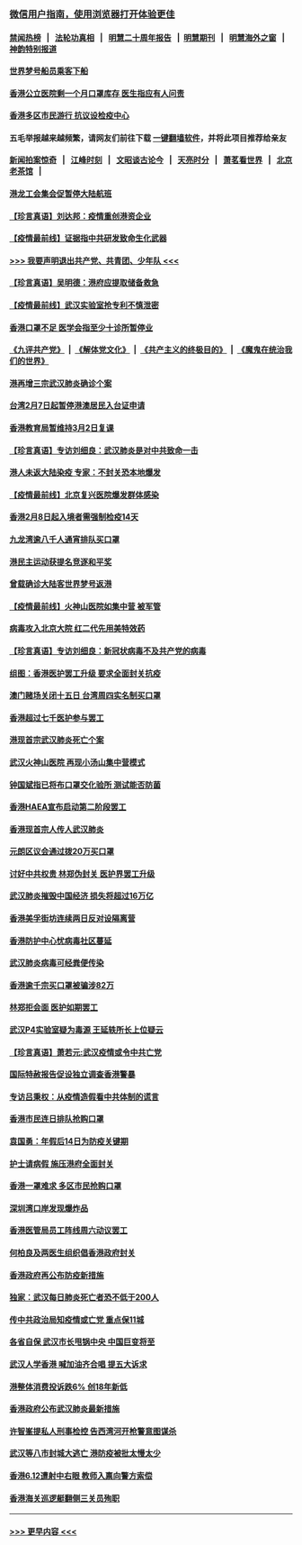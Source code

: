 ### [微信用户指南，使用浏览器打开体验更佳](https://github.com/gfw-breaker/banned-news1/blob/master/indexes/wechat-guide.md?t=0)
#### [禁闻热榜](热点新闻.md?t=0)  &nbsp;&nbsp;|&nbsp;&nbsp; [法轮功真相](https://github.com/gfw-breaker/truth/blob/master/README.md?t=0) &nbsp;&nbsp;|&nbsp;&nbsp; [明慧二十周年报告](https://github.com/gfw-breaker/mh-reports/blob/master/README.md?t=0) &nbsp;&nbsp;|&nbsp;&nbsp;[明慧期刊](https://github.com/gfw-breaker/mh-qikan) &nbsp;&nbsp;|&nbsp;&nbsp; [明慧海外之窗](https://github.com/gfw-breaker/mh-news/blob/master/README.md?t=0) &nbsp;&nbsp;|&nbsp;&nbsp; [神韵特别报道](https://github.com/gfw-breaker/mh-news/blob/master/shenyun.md?t=0)
#### [世界梦号船员乘客下船](../pages/nsc415/n11856883.md?t=02101022) 
#### [香港公立医院剩一个月口罩库存 医生指应有人问责](../pages/nsc415/n11856875.md?t=02101022) 
#### [香港多区市民游行 抗议设检疫中心](../pages/nsc415/n11856866.md?t=02101022) 
#### 五毛举报越来越频繁，请网友们前往下载 [一键翻墙软件](https://github.com/gfw-breaker/ssr-accounts)，并将此项目推荐给亲友
#### [新闻拍案惊奇](https://github.com/gfw-breaker/banned-news1/blob/master/pages/link4.md) &nbsp;&nbsp;|&nbsp;&nbsp; [江峰时刻](https://github.com/gfw-breaker/banned-news1/blob/master/pages/link4.md) &nbsp;&nbsp;|&nbsp;&nbsp; [文昭谈古论今](https://github.com/gfw-breaker/banned-news1/blob/master/pages/link4.md) &nbsp;&nbsp;|&nbsp;&nbsp; [天亮时分](https://github.com/gfw-breaker/banned-news1/blob/master/pages/link4.md) &nbsp;&nbsp;|&nbsp;&nbsp; [萧茗看世界](https://github.com/gfw-breaker/banned-news1/blob/master/pages/link4.md) &nbsp;&nbsp;|&nbsp;&nbsp; [北京老茶馆](https://github.com/gfw-breaker/banned-news1/blob/master/pages/link4.md) &nbsp;&nbsp;|&nbsp;&nbsp; 
#### [港龙工会集会促暂停大陆航班](../pages/nsc415/n11856840.md?t=02101022) 
#### [【珍言真语】刘达邦：疫情重创港资企业](../pages/nsc415/n11854274.md?t=02101022) 
#### [【疫情最前线】证据指中共研发致命生化武器](../pages/nsc415/n11853087.md?t=02101022) 
#### [>>> 我要声明退出共产党、共青团、少年队 <<<](https://github.com/begood0513/goodnews/blob/master/quit/letter.md) 
#### [【珍言真语】吴明德：港府应提取储备救急](../pages/nsc415/n11852734.md?t=02101022) 
#### [【疫情最前线】武汉实验室抢专利不慎泄密](../pages/nsc415/n11850310.md?t=02101022) 
#### [香港口罩不足 医学会指至少十诊所暂停业](../pages/nsc415/n11850301.md?t=02101022) 
#### [《九评共产党》](https://github.com/begood0513/9ping.md/blob/master/README.md) &nbsp;|&nbsp; [《解体党文化》](../../../../jtdwh.md/blob/master/README.md)  &nbsp;|&nbsp; [《共产主义的终极目的》](../../../../gczydzjmd.md/blob/master/README.md) &nbsp;|&nbsp; [《魔鬼在统治我们的世界》](../../../../mgztzwmdsj.md/blob/master/README.md) 
#### [港再增三宗武汉肺炎确诊个案](../pages/nsc415/n11850328.md?t=02101022) 
#### [台湾2月7日起暂停港澳居民入台证申请](../pages/nsc415/n11850304.md?t=02101022) 
#### [香港教育局暂维持3月2日复课](../pages/nsc415/n11850260.md?t=02101022) 
#### [【珍言真语】专访刘细良：武汉肺炎是对中共致命一击](../pages/nsc415/n11849934.md?t=02101022) 
#### [港人未返大陆染疫 专家：不封关恐本地爆发](../pages/nsc415/n11848021.md?t=02101022) 
#### [【疫情最前线】北京复兴医院爆发群体感染](../pages/nsc415/n11847626.md?t=02101022) 
#### [香港2月8日起入境者需强制检疫14天](../pages/nsc415/n11847658.md?t=02101022) 
#### [九龙湾逾八千人通宵排队买口罩](../pages/nsc415/n11847647.md?t=02101022) 
#### [港民主运动获提名竞逐和平奖](../pages/nsc415/n11847633.md?t=02101022) 
#### [曾载确诊大陆客世界梦号返港](../pages/nsc415/n11847608.md?t=02101022) 
#### [【疫情最前线】火神山医院如集中营 被军管](../pages/nsc415/n11847524.md?t=02101022) 
#### [病毒攻入北京大院 红二代先用美特效药](../pages/nsc415/n11847427.md?t=02101022) 
#### [【珍言真语】专访刘细良：新冠状病毒不及共产党的病毒](../pages/nsc415/n11847164.md?t=02101022) 
#### [组图：香港医护罢工升级 要求全面封关抗疫](../pages/nsc415/n11844107.md?t=02101022) 
#### [澳门赌场关闭十五日 台湾周四实名制买口罩](../pages/nsc415/n11845083.md?t=02101022) 
#### [香港超过七千医护参与罢工](../pages/nsc415/n11845051.md?t=02101022) 
#### [港现首宗武汉肺炎死亡个案](../pages/nsc415/n11844998.md?t=02101022) 
#### [武汉火神山医院 再现小汤山集中营模式](../pages/nsc415/n11844763.md?t=02101022) 
#### [钟国斌指已将布口罩交化验所 测试能否防菌](../pages/nsc415/n11842783.md?t=02101022) 
#### [香港HAEA宣布启动第二阶段罢工](../pages/nsc415/n11842723.md?t=02101022) 
#### [香港现首宗人传人武汉肺炎](../pages/nsc415/n11842766.md?t=02101022) 
#### [元朗区议会通过拨20万买口罩](../pages/nsc415/n11842754.md?t=02101022) 
#### [讨好中共权贵 林郑伪封关 医护界罢工升级](../pages/nsc415/n11842359.md?t=02101022) 
#### [武汉肺炎摧毁中国经济 损失将超过16万亿](../pages/nsc415/n11839723.md?t=02101022) 
#### [香港美孚街坊连续两日反对设隔离营](../pages/nsc415/n11839962.md?t=02101022) 
#### [香港防护中心忧病毒社区蔓延](../pages/nsc415/n11839933.md?t=02101022) 
#### [武汉肺炎病毒可经粪便传染](../pages/nsc415/n11839939.md?t=02101022) 
#### [香港逾千宗买口罩被骗涉82万](../pages/nsc415/n11839914.md?t=02101022) 
#### [林郑拒会面 医护如期罢工](../pages/nsc415/n11839892.md?t=02101022) 
#### [武汉P4实验室疑为毒源 王延轶所长上位疑云](../pages/nsc415/n11835543.md?t=02101022) 
#### [【珍言真语】萧若元:武汉疫情或令中共亡党](../pages/nsc415/n11829394.md?t=02101022) 
#### [国际特赦报告促设独立调查香港警暴](../pages/nsc415/n11833845.md?t=02101022) 
#### [专访吕秉权：从疫情造假看中共体制的谎言](../pages/nsc415/n11833813.md?t=02101022) 
#### [香港市民连日排队抢购口罩](../pages/nsc415/n11833794.md?t=02101022) 
#### [袁国勇：年假后14日为防疫关键期](../pages/nsc415/n11831088.md?t=02101022) 
#### [护士请病假 施压港府全面封关](../pages/nsc415/n11831030.md?t=02101022) 
#### [香港一罩难求 多区市民抢购口罩](../pages/nsc415/n11831002.md?t=02101022) 
#### [深圳湾口岸发现爆炸品](../pages/nsc415/n11828802.md?t=02101022) 
#### [香港医管局员工阵线周六动议罢工](../pages/nsc415/n11828762.md?t=02101022) 
#### [何柏良及两医生组织倡香港政府封关](../pages/nsc415/n11828749.md?t=02101022) 
#### [香港政府再公布防疫新措施](../pages/nsc415/n11828716.md?t=02101022) 
#### [独家：武汉每日肺炎死亡者恐不低于200人](../pages/nsc415/n11828240.md?t=02101022) 
#### [传中共政治局知疫情或亡党 重点保11城](../pages/nsc415/n11828145.md?t=02101022) 
#### [各省自保 武汉市长甩锅中央 中国巨变将至](../pages/nsc415/n11828021.md?t=02101022) 
#### [武汉人学香港 喊加油齐合唱 提五大诉求](../pages/nsc415/n11827046.md?t=02101022) 
#### [港整体消费投诉跌6% 创18年新低](../pages/nsc415/n11817280.md?t=02101022) 
#### [香港政府公布武汉肺炎最新措施](../pages/nsc415/n11817152.md?t=02101022) 
#### [许智峯提私人刑事检控 告西湾河开枪警意图谋杀](../pages/nsc415/n11817132.md?t=02101022) 
#### [武汉等八市封城大逃亡 港防疫被批太慢太少](../pages/nsc415/n11817058.md?t=02101022) 
#### [香港6.12遭射中右眼 教师入禀向警方索偿](../pages/nsc415/n11814678.md?t=02101022) 
#### [香港海关巡逻艇翻侧三关员殉职](../pages/nsc415/n11814604.md?t=02101022) 

----
#### [ >>> 更早内容 <<< ](../indexes/nsc415-earlier.md)
